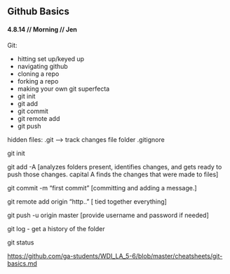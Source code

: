 <h2>Github Basics</h4>
<h4>4.8.14 // Morning // Jen</h4>

Git:
- hitting set up/keyed up
- navigating github
- cloning a repo
- forking a repo
- making your own git superfecta
- git init
- git add
- git commit
- git remote add
- git push

hidden files:
.git —> track changes file folder
.gitignore

git init

git add -A [analyzes folders present, identifies changes, and gets ready to push those changes. capital A finds the changes that were made to files]

git commit -m “first commit” [committing and adding a message.]

git remote add origin “http..” [ tied together everything]

git push -u origin master [provide username and password if needed]

git log - get a history of the folder

git status

https://github.com/ga-students/WDI_LA_5-6/blob/master/cheatsheets/git-basics.md